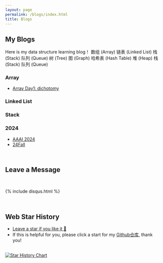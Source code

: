 ```yaml
---
layout: page
permalink: /blogs/index.html
title: Blogs
---
```


## My Blogs

Here is my data structure learning blog！
数组 (Array)
链表 (Linked List)
栈 (Stack)
队列 (Queue)
树 (Tree)
图 (Graph)
哈希表 (Hash Table)
堆 (Heap)
栈 (Stack)
队列 (Queue)

### Array

- [Array Day1: dichotomy](https://chengyawen07.github.io//blogs/DS_day1/)



### Linked List




### Stack




### 2024

- [AAAI 2024](https://caihanlin.com/blogs/aaai-24/)
- [24Fall](https://caihanlin.com/blogs/24fall/)







<br>

## Leave a Message

<br>

{% include disqus.html %} 

<br>

## Web Star History

- [Leave a star if you like it 🥰](https://github.com/Chengyawen07/chengyawen07.github.io) 
- If this is helpful for you, please click a start for my [Github仓库](https://github.com/Chengyawen07/chengyawen07.github.io), thank you!

<br>[![Star History Chart](https://api.star-history.com/svg?repos=GuangLun2000/GuangLun2000.github.io&type=Date)](https://star-history.com/#GuangLun2000/GuangLun2000.github.io&Date)

<br>
